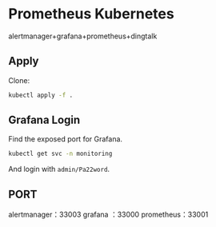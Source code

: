 # Prometheus Kubernetes
alertmanager+grafana+prometheus+dingtalk

## Apply

Clone:

```bash
kubectl apply -f .
```

## Grafana Login

Find the exposed port for Grafana.

```bash
kubectl get svc -n monitoring
```

And login with `admin/Pa22word`.



## PORT

alertmanager：33003
grafana ：33000
prometheus：33001
